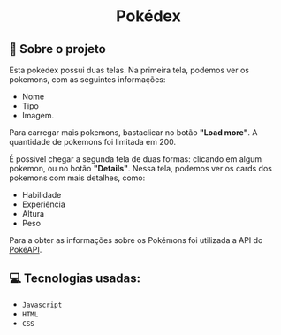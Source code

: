 <h1 align="center"> Pokédex</h1>


## :rocket: Sobre o projeto

Esta pokedex possui duas telas. 
Na primeira tela, podemos ver os pokemons, com as seguintes informações: 
 - Nome 
 - Tipo 
 - Imagem. 
 
 Para carregar mais pokemons, bastaclicar no botão **"Load more"**. A quantidade de pokemons foi limitada em 200.

É possivel chegar a segunda tela de duas formas: clicando em algum pokemon, ou no botão **"Details"**. 
Nessa tela, podemos ver os cards dos pokemons com mais detalhes, como: 
 - Habilidade
 - Experiência
 - Altura
 - Peso

Para a obter as informações sobre os Pokémons foi utilizada a API do [PokéAPI](https://pokeapi.co/api/v2/pokemon).




## :computer: Tecnologias usadas:

- `Javascript`
- `HTML`
- `CSS`

